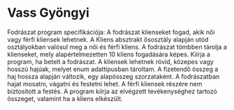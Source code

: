 # Vass Gyöngyi
Fodrászat program specifikációja:
A fodrászat klienseket fogad, akik női vagy férfi kliensek lehetnek. A Kliens absztrakt ősosztály alapján utód osztályokban valósul meg a női és férfi kliens.
A fodrászat tömbben tárolja a klienseket, mely alapértelmezetten 10 kliens fogadására képes. Kiírja a program, ha betelt a fodrászat.
A kliensek lehetnek rövid, közepes vagy hosszú hajúak, melyet enum adattípusban tároltam. A fizetendő összeg a haj hossza alapján változik, egy alapösszeg szorzataként.
A fodrászatban hajat mosatni, vágatni és festetni lehet. A férfi kliensek részére nem biztosított a festés.
A program kiírja az elvégzett tevékenységhez tartozó összeget, valamint ha a kliens elkészült.
